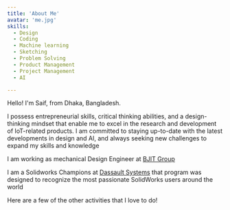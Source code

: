```yaml
---
title: 'About Me'
avatar: 'me.jpg'
skills:
  - Design
  - Coding
  - Machine learning
  - Sketching
  - Problem Solving
  - Product Management
  - Project Management
  - AI

---
```


Hello! I'm Saif, from Dhaka, Bangladesh.

I possess entrepreneurial skills, critical thinking abilities, and a design-thinking mindset that enable me to excel in the research and development of IoT-related products. I am committed to staying up-to-date with the latest developments in design and AI, and always seeking new challenges to expand my skills and knowledge

I am working as mechanical Design Engineer at [BJIT Group](https://bjitgroup.com/)

I am a Solidworks Champions at [Dassault Systems](https://www.credly.com/badges/2751371b-614a-4711-b94e-d17018d964bd/public_url) that program was designed to recognize the most passionate SolidWorks users around the world

Here are a few of the other activities that I love to do!
